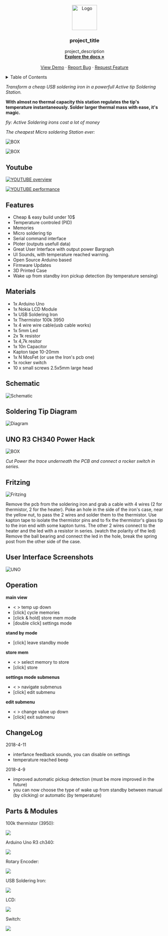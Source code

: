 <!-- PROJECT LOGO -->
<br />
<div align="center">
  <a href="https://github.com/github_username/repo_name">
    <img src="images/logo.png" alt="Logo" width="80" height="80">
  </a>

<h3 align="center">project_title</h3>

  <p align="center">
    project_description
    <br />
    <a href="https://github.com/github_username/repo_name"><strong>Explore the docs »</strong></a>
    <br />
    <br />
    <a href="https://github.com/github_username/repo_name">View Demo</a>
    ·
    <a href="https://github.com/github_username/repo_name/issues">Report Bug</a>
    ·
    <a href="https://github.com/github_username/repo_name/issues">Request Feature</a>
  </p>
</div>



<!-- TABLE OF CONTENTS -->
<details>
  <summary>Table of Contents</summary>
  <ol>
    <li>
      <a href="#about-the-project">About The Project</a>
      <ul>
        <li><a href="#built-with">Built With</a></li>
      </ul>
    </li>
    <li>
      <a href="#getting-started">Getting Started</a>
      <ul>
        <li><a href="#prerequisites">Prerequisites</a></li>
        <li><a href="#installation">Installation</a></li>
      </ul>
    </li>
    <li><a href="#usage">Usage</a></li>
    <li><a href="#roadmap">Roadmap</a></li>
    <li><a href="#contributing">Contributing</a></li>
    <li><a href="#license">License</a></li>
    <li><a href="#contact">Contact</a></li>
    <li><a href="#acknowledgments">Acknowledgments</a></li>
  </ol>
</details>





_Transform a cheap USB soldering iron in a powerfull Active tip Soldering Station._


**With almost no thermal capacity this station regulates the tip's temperature instantaneously. Solder larger thermal mass with ease, it's magic.**

_fiy: Active Soldering irons cost a lot of money_



*The cheapest Micro soldering Station ever:*


![BOX](https://github.com/peekpt/MicroSolderingStation/raw/master/media/DSCF9575.JPG)

![BOX](https://github.com/peekpt/MicroSolderingStation/raw/master/media/box.png)

## Youtube

[![YOUTUBE overview](https://img.youtube.com/vi/iJwf-qWp4lI/0.jpg)](https://www.youtube.com/watch?v=iJwf-qWp4lI)


[![YOUTUBE performance](https://img.youtube.com/vi/kRIv3psVogc/0.jpg)](https://www.youtube.com/watch?v=kRIv3psVogc)





## Features

- Cheap & easy build under 10$
- Temperature controled (PID)
- Memories
- Micro soldering tip
- Serial command interface
- Ploter (outputs usefull data) 
- Great User Interface with output power Bargraph
- UI Sounds, with temperature reached warning.
- Open Source Arduino based
- Firmware Updates
- 3D Printed Case
- Wake up from standby iron pickup detection (by temperature sensing)

## Materials

- 1x Arduino Uno
- 1x Nokia LCD Module
- 1x USB Soldering Iron
- 1x Thermistor 100k 3950
- 1x 4 wire wire cable(usb cable works)
- 1x 5mm Led
- 2x 1k resistor
- 1x 4,7k resitor
- 1x 10n Capacitor
- Kapton tape 10-20mm
- 1x N MosFet (or use the Iron's pcb one)
- 1x rocker switch
- 10 x small screws 2.5x5mm large head

## Schematic

![Schematic](https://raw.githubusercontent.com/peekpt/MicroSolderingStation/master/media/schematic.png)



## Soldering Tip Diagram
![Diagram](https://github.com/peekpt/MicroSolderingStation/raw/master/media/soldering%20tip.png)

## UNO R3 CH340 Power Hack
![BOX](https://github.com/peekpt/MicroSolderingStation/raw/master/media/UNO%20CH340%20hack.jpg)

_Cut Power the trace underneath the PCB and connect a rocker switch in series._

## Fritzing
![Fritzing](https://github.com/peekpt/MicroSolderingStation/raw/master/media/fritzing_bb.png)

Remove the pcb from the soldering iron and grab a cable with 4 wires (2 for thermistor, 2 for the heater).
Poke an hole in the side of the iron's case, near the yellow nut, to pass the 2 wires and solder them to the thermistor.
Use kapton tape to isolate the thermistor pins and to fix the thermistor's glass tip to the iron end with some kapton turns.
The other 2 wires connect to the heater and the led with a resistor in series. (watch the polarity of the led)
Remove the ball bearing and connect the led in the hole, break the spring post from the other side of the case.


## User Interface Screenshots
![UNO](https://github.com/peekpt/MicroSolderingStation/raw/master/media/interface_small.png)


## Operation

**main view**

- \< >                   temp up down
- [click]                cycle memories
- [click & hold]         store mem mode
- [double click]         settings mode

**stand by mode**
- [click]                  leave standby mode

**store mem**
- \< >                   select memory to store
- [click]                store

**settings mode submenus**
 - \< >                   navigate submenus
 - [click]                edit submenu

**edit submenu**
- \< >                   change value up down
- [click]                exit submenu

## ChangeLog

2018-4-11

- interfance feedback sounds, you can disable on settings
- temperature reached beep 

2018-4-9

- improved automatic pickup detection (must be more improved in the future)
- you can now choose the type of wake up from standby between manual (by clicking) or automatic (by temperature) 



## Parts & Modules ##

100k thermistor (3950):


![](https://github.com/peekpt/MicroSolderingStation/raw/master/media/thermistor_100k_3950.jpg)


Arduino Uno R3 ch340:


![](https://github.com/peekpt/MicroSolderingStation/raw/master/media/uno_r3_ch340.jpg)


Rotary Encoder:


![](https://github.com/peekpt/MicroSolderingStation/raw/master/media/rotary_encoder.jpg)

USB Soldering Iron:


![](https://github.com/peekpt/MicroSolderingStation/raw/master/media/soldering_iron.jpg)

LCD:


![](https://github.com/peekpt/MicroSolderingStation/raw/master/media/lcd.jpg)

Switch:


![](https://github.com/peekpt/MicroSolderingStation/raw/master/media/rocker_switch.jpg)


















